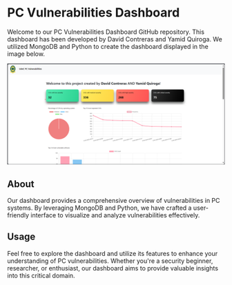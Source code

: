 # PC Vulnerabilities Dashboard

Welcome to our PC Vulnerabilities Dashboard GitHub repository. This dashboard has been developed by David Contreras and Yamid Quiroga. We utilized MongoDB and Python to create the dashboard displayed in the image below.

![Screenshot of the dashboard](https://github.com/YFQG/VulnerabilitiesCVE/blob/main/dashboard.png)

## About

Our dashboard provides a comprehensive overview of vulnerabilities in PC systems. By leveraging MongoDB and Python, we have crafted a user-friendly interface to visualize and analyze vulnerabilities effectively.

## Usage

Feel free to explore the dashboard and utilize its features to enhance your understanding of PC vulnerabilities. Whether you're a security beginner, researcher, or enthusiast, our dashboard aims to provide valuable insights into this critical domain.
